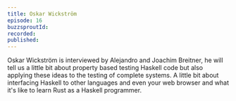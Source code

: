 ```yaml
---
title: Oskar Wickström
episode: 16
buzzsproutId:
recorded:
published:
---
```

Oskar Wickström is interviewed by Alejandro and Joachim Breitner, he will tell
us a little bit about property based testing Haskell code but also applying
these ideas to the testing of complete systems. A little bit about interfacing
Haskell to other languages and even your web browser and what it's like to
learn Rust as a Haskell programmer.
